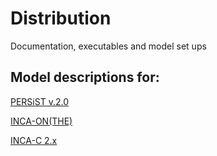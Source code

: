 # Distribution
Documentation, executables and model set ups

## Model descriptions for:

[PERSiST v.2.0](https://docs.google.com/document/d/10AvlLgli_CJSiRePygQrRWqEGh-WmlkKWcMZ4ycvekA/edit?usp=sharing)

[INCA-ON(THE)](https://docs.google.com/document/d/1lsldX3NKjXy_7jjFkY6EqO-tJ6X579jRcLDvOmUkbt8/edit?usp=sharing)

[INCA-C 2.x](https://docs.google.com/document/d/1augKIKOWkBNPZHMPi1NEmM0w3LhVARiWcg4p4KG7IpE/edit?usp=sharing)
